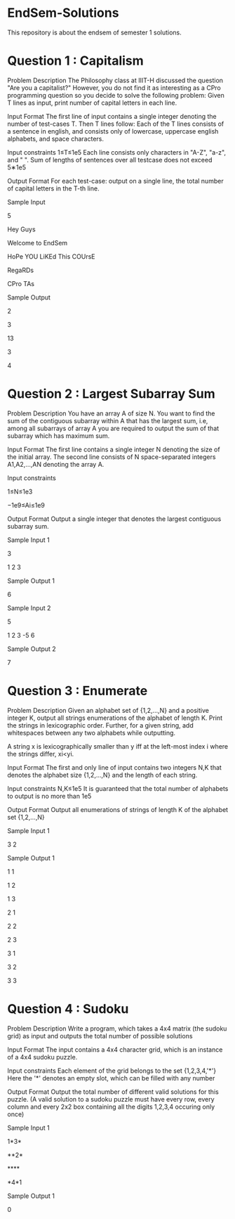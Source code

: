 # EndSem-Solutions
This repository is about the endsem of semester 1 solutions. 
# Question 1 : Capitalism

Problem Description
The Philosophy class at IIIT-H discussed the question "Are you a capitalist?"
However, you do not find it as interesting as a CPro programming question so you decide to solve the following problem:
Given T lines as input, print number of capital letters in each line.

Input Format
The first line of input contains a single integer denoting the number of test-cases T.
Then T lines follow:
Each of the T lines consists of a sentence in english, and consists only of lowercase, uppercase english alphabets, and space characters.

Input constraints
1≤T≤1e5
Each line consists only characters in "A-Z", "a-z", and " ".
Sum of lengths of sentences over all testcase does not exceed 5∗1e5

Output Format
For each test-case: output on a single line, the total number of capital letters in the T-th line.

Sample Input

5

Hey Guys

Welcome to EndSem

HoPe YOU LiKEd This COUrsE

RegaRDs

CPro TAs


Sample Output

2

3

13

3

4


# Question 2 : Largest Subarray Sum

Problem Description
You have an array A of size N. You want to find the sum of the contiguous subarray within A that has the largest sum, i.e, among all subarrays of array A you are required to output the sum of that subarray which has maximum sum.

Input Format
The first line contains a single integer N denoting the size of the initial array. 
The second line consists of N space-separated integers A1,A2,…,AN denoting the array A.

Input constraints

1≤N≤1e3

−1e9≤Ai≤1e9

Output Format
Output a single integer that denotes the largest contiguous subarray sum.

Sample Input 1

3

1 2 3


Sample Output 1

6


Sample Input 2

5

1 2 3 -5 6


Sample Output 2

7


# Question 3 : Enumerate

Problem Description
Given an alphabet set of {1,2,…,N} and a positive integer K, output all strings enumerations of the alphabet of length K. Print the strings in lexicographic order. Further, for a given string, add whitespaces between any two alphabets while outputting.

A string x is lexicographically smaller than y iff at the left-most index i where the strings differ, xi<yi.

Input Format
The first and only line of input contains two integers N,K that denotes the alphabet size {1,2,…,N} and the length of each string.

Input constraints
N,K≤1e5
It is guaranteed that the total number of alphabets to output is no more than 1e5

Output Format
Output all enumerations of strings of length K of the alphabet set {1,2,…,N}

Sample Input 1

3 2


Sample Output 1

1 1

1 2

1 3

2 1

2 2

2 3

3 1

3 2

3 3


# Question 4 : Sudoku

Problem Description
Write a program, which takes a 4x4 matrix (the sudoku grid) as input and outputs the total number of possible solutions

Input Format
The input contains a 4x4 character grid, which is an instance of a 4x4 sudoku puzzle.

Input constraints
Each element of the grid belongs to the set {1,2,3,4,'\*'} Here the '*' denotes an empty slot, which can be filled with any number

Output Format
Output the total number of different valid solutions for this puzzle. (A valid solution to a sudoku puzzle must have every row, every column and every 2x2 box containing all the digits 1,2,3,4 occuring only once)

Sample Input 1

1\*3\*

\**2\*

\****

\*4\*1

Sample Output 1

0
